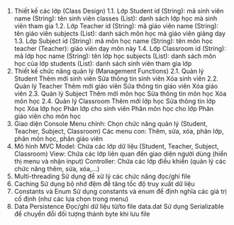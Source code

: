 1. Thiết kế các lớp (Class Design)
1.1. Lớp Student
id (String): mã sinh viên
name (String): tên sinh viên
classes (List<Classroom>): danh sách lớp học mà sinh viên tham gia
1.2. Lớp Teacher
id (String): mã giáo viên
name (String): tên giáo viên
subjects (List<Subject>): danh sách môn học mà giáo viên giảng dạy
1.3. Lớp Subject
id (String): mã môn học
name (String): tên môn học
teacher (Teacher): giáo viên dạy môn này
1.4. Lớp Classroom
id (String): mã lớp học
name (String): tên lớp học
subjects (List<Subject>): danh sách môn học của lớp
students (List<Student>): danh sách sinh viên tham gia lớp
2. Thiết kế chức năng quản lý (Management Functions)
2.1. Quản lý Student
Thêm mới sinh viên
Sửa thông tin sinh viên
Xóa sinh viên
2.2. Quản lý Teacher
Thêm mới giáo viên
Sửa thông tin giáo viên
Xóa giáo viên
2.3. Quản lý Subject
Thêm mới môn học
Sửa thông tin môn học
Xóa môn học
2.4. Quản lý Classroom
Thêm mới lớp học
Sửa thông tin lớp học
Xóa lớp học
Phân lớp cho sinh viên
Phân môn học cho lớp
Phân giáo viên cho môn học
3. Giao diện Console
Menu chính: Chọn chức năng quản lý (Student, Teacher, Subject, Classroom)
Các menu con: Thêm, sửa, xóa, phân lớp, phân môn học, phân giáo viên
4. Mô hình MVC
Model: Chứa các lớp dữ liệu (Student, Teacher, Subject, Classroom)
View: Chứa các lớp liên quan đến giao diện người dùng (hiển thị menu và nhận input)
Controller: Chứa các lớp điều khiển (quản lý các chức năng thêm, sửa, xóa,...)
5. Multi-threading
Sử dụng để xử lý các chức năng đọc/ghi file
6. Caching
Sử dụng bộ nhớ đệm để tăng tốc độ truy xuất dữ liệu
7. Constants và Enum
Sử dụng constants và enum để định nghĩa các giá trị cố định (như các lựa chọn trong menu)
8. Data Persistence
Đọc/ghi dữ liệu từ/to file data.dat
Sử dụng Serializable để chuyển đổi đối tượng thành byte khi lưu file
